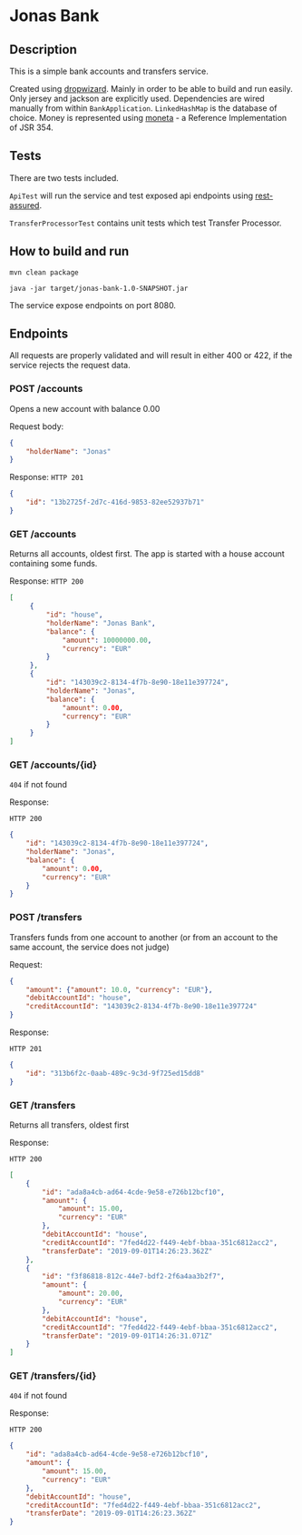 # Jonas Bank

## Description

This is a simple bank accounts and transfers service.

Created using [dropwizard](www.dropwizard.io). Mainly in order to be able to build and run easily. Only jersey and jackson are explicitly used.
Dependencies are wired manually from within `BankApplication`. `LinkedHashMap` is the database of choice. Money is represented using [moneta](https://javamoney.github.io) - a Reference Implementation of JSR 354.

## Tests

There are two tests included.

`ApiTest` will run the service and test exposed api endpoints using [rest-assured](http://rest-assured.io/).

`TransferProcessorTest` contains unit tests which test Transfer Processor.

## How to build and run

`mvn clean package`

`java -jar target/jonas-bank-1.0-SNAPSHOT.jar`

The service expose endpoints on port 8080. 

## Endpoints
All requests are properly validated and will result in either 400 or 422, if the service rejects the request data.

### POST /accounts
Opens a new account with balance 0.00

Request body:

```json
{
 	"holderName": "Jonas"
}
```
 
Response:
`HTTP 201`
```json
{
    "id": "13b2725f-2d7c-416d-9853-82ee52937b71"
}
```
 
### GET /accounts
Returns all accounts, oldest first. The app is started with a house account containing some funds.

Response:
`HTTP 200`

```json
[
     {
         "id": "house",
         "holderName": "Jonas Bank",
         "balance": {
             "amount": 10000000.00,
             "currency": "EUR"
         }
     },
     {
         "id": "143039c2-8134-4f7b-8e90-18e11e397724",
         "holderName": "Jonas",
         "balance": {
             "amount": 0.00,
             "currency": "EUR"
         }
     }
]
```

### GET /accounts/{id}
`404` if not found

Response:

`HTTP 200`
```json
{
    "id": "143039c2-8134-4f7b-8e90-18e11e397724",
    "holderName": "Jonas",
    "balance": {
        "amount": 0.00,
        "currency": "EUR"
    }
}
```

### POST /transfers
Transfers funds from one account to another (or from an account to the same account, the service does not judge)

Request:
```json
{
	"amount": {"amount": 10.0, "currency": "EUR"},
	"debitAccountId": "house",
	"creditAccountId": "143039c2-8134-4f7b-8e90-18e11e397724"
}
```
Response:

`HTTP 201`
```json
{
    "id": "313b6f2c-0aab-489c-9c3d-9f725ed15dd8"
}
```

### GET /transfers
Returns all transfers, oldest first

Response:

`HTTP 200`

```json
[
    {
        "id": "ada8a4cb-ad64-4cde-9e58-e726b12bcf10",
        "amount": {
            "amount": 15.00,
            "currency": "EUR"
        },
        "debitAccountId": "house",
        "creditAccountId": "7fed4d22-f449-4ebf-bbaa-351c6812acc2",
        "transferDate": "2019-09-01T14:26:23.362Z"
    },
    {
        "id": "f3f86818-812c-44e7-bdf2-2f6a4aa3b2f7",
        "amount": {
            "amount": 20.00,
            "currency": "EUR"
        },
        "debitAccountId": "house",
        "creditAccountId": "7fed4d22-f449-4ebf-bbaa-351c6812acc2",
        "transferDate": "2019-09-01T14:26:31.071Z"
    }
]
```
### GET /transfers/{id}
`404` if not found

Response:

`HTTP 200`

```json
{
    "id": "ada8a4cb-ad64-4cde-9e58-e726b12bcf10",
    "amount": {
        "amount": 15.00,
        "currency": "EUR"
    },
    "debitAccountId": "house",
    "creditAccountId": "7fed4d22-f449-4ebf-bbaa-351c6812acc2",
    "transferDate": "2019-09-01T14:26:23.362Z"
}
```